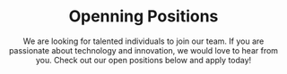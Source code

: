 ---
enable: true
badge: "Job Open"
title: "Openning Positions"
subtitle: "We are looking for talented individuals to join our team. If you are passionate about technology and innovation, we would love to hear from you. Check out our open positions below and apply today!"

tableColumnTitles:
  title: "Job Title"
  column2: "Category"
  column3: "Job Type"

tableList:
  - title: "Junior Flutter Developer"
    column2: "Creative Director"
    column3: "Remote-Full Time"
    enable: true
  - title: "Senior React Developer"
    column2: "Programmer"
    column3: "Remote-Full Time"
    enable: true
  - title: "Lead Developer"
    column2: "Lead Developer"
    column3: "Remote-Full Time"
    enable: true
  - title: "Marketing Manager"
    column2: "Marketing Manager"
    column3: "Remote-Full Time"
    enable: true
  - title: "Product Manager"
    column2: "Product Manager"
    column3: "Remote-Full Time"
    enable: true   
---